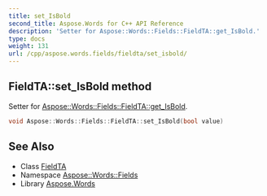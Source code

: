 ```yaml
---
title: set_IsBold
second_title: Aspose.Words for C++ API Reference
description: 'Setter for Aspose::Words::Fields::FieldTA::get_IsBold.'
type: docs
weight: 131
url: /cpp/aspose.words.fields/fieldta/set_isbold/
---
```

## FieldTA::set_IsBold method


Setter for [Aspose::Words::Fields::FieldTA::get_IsBold](../get_isbold/).

```cpp
void Aspose::Words::Fields::FieldTA::set_IsBold(bool value)
```

## See Also

* Class [FieldTA](../)
* Namespace [Aspose::Words::Fields](../../)
* Library [Aspose.Words](../../../)

